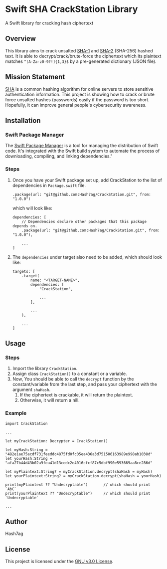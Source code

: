 # Swift SHA CrackStation Library
A Swift library for cracking hash ciphertext

## Overview
This library aims to crack unsalted [SHA-1](https://en.wikipedia.org/wiki/SHA-1) and [SHA-2](https://en.wikipedia.org/wiki/SHA-2) (SHA-256) hashed text. It is able to decrypt/crack/brute-force the ciphertext which its plaintext matches  `^[A-Za-z0-9?!]{1,3}$` by a pre-generated dictionary (JSON file).

## Mission Statement
[SHA](https://en.wikipedia.org/wiki/Secure_Hash_Algorithms) is a common hashing algorithm for online servers to store sensitive authentication information. This project is showing how to crack or brute force unsalted hashes (passwords) easily if the password is too short. Hopefully, it can improve general people's cybersecurity awareness.

## Installation
### Swift Package Manager
The [Swift Package Manager](https://www.swift.org/package-manager) is a tool for managing the distribution of Swift code. It's integrated with the Swift build system to automate the process of downloading, compiling, and linking dependencies."

### Steps
1. Once you have your Swift package set up, add CrackStation to the list of dependencies in `Package.swift` file.
    ```
    .package(url: "git@github.com:Hash7ag/CrackStation.git", from: "1.0.0")
    ```
    which will look like:
    ```
    dependencies: [
        // Dependencies declare other packages that this package depends on.
        .package(url: "git@github.com:Hash7ag/CrackStation.git", from: "1.0.0"),

        ...
    ]
    ```
2. The `dependencies` under target also need to be added, which should look like:
    ```
    targets: [
        .target(
            name: "<TARGET-NAME>",
            dependencies: [
                "CrackStation",

                ...
            ],

            ...
        ),

        ...
    ]
    ```

## Usage
### Steps
1. Import the library `CrackStation`.
2. Assign class `CrackStation()` to a constant or a variable.
3. Now, You should be able to call the `decrypt` function by the constant/variable from the last step, and pass your ciphertext with the argument `shaHash`.
   1. If the ciphertext is crackable, it will return the plaintext.
   2. Otherwise, it will return a nill.
### Example
```
import CrackStation

...

let myCrackStation: Decrypter = CrackStation()

let myHash:String = "482e1ae75acdf731feeddc4875fd0fc05ea436a3d751506163989e998ab1038d"
let yourHash:String = "afa27b44d43b02a9fea41d13cedc2e4016cfcf87c5dbf990e593669aa8ce286d"

let myPlaintext:String? = myCrackStation.decrypt(shaHash = myHash)
let yourPlaintext:String? = myCrackStation.decrypt(shaHash = yourHash)

print(myPlaintext ?? "Undecryptable")       // which should print `AbC`
print(yourPlaintext ?? "Undecryptable")     // which should print `Undecryptable`

...
```

## Author
Hash7ag

## License
This project is licensed under the [GNU v3.0 License](LICENSE).